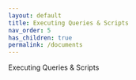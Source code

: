 ```yaml
---
layout: default
title: Executing Queries & Scripts
nav_order: 5
has_children: true
permalink: /documents
---
```


Executing Queries & Scripts